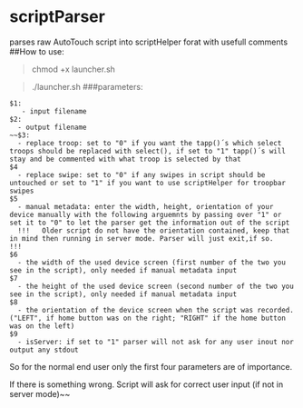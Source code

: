 # scriptParser
parses raw AutoTouch script into scriptHelper forat with usefull comments
##How to use:
>chmod +x launcher.sh

>./launcher.sh
###parameters:
```
$1:
   - input filename
$2:
  - output filename
~~$3:
  - replace troop: set to "0" if you want the tapp()´s which select troops should be replaced with select(), if set to "1" tapp()´s will stay and be commented with what troop is selected by that
$4
  - replace swipe: set to "0" if any swipes in script should be untouched or set to "1" if you want to use scriptHelper for troopbar swipes
$5
  - manual metadata: enter the width, height, orientation of your device manually with the following arguemnts by passing over "1" or set it to "0" to let the parser get the information out of the script
  !!!   Older script do not have the orientation contained, keep that in mind then running in server mode. Parser will just exit,if so.   !!!
$6
  - the width of the used device screen (first number of the two you see in the script), only needed if manual metadata input
$7
  - the height of the used device screen (second number of the two you see in the script), only needed if manual metadata input
$8
  - the orientation of the device screen when the script was recorded. ("LEFT", if home button was on the right; "RIGHT" if the home button was on the left)
$9
  - isServer: if set to "1" parser will not ask for any user inout nor output any stdout
```
So for the normal end user only the first four parameters are of importance.

If there is something wrong. Script will ask for correct user input (if not in server mode)~~
